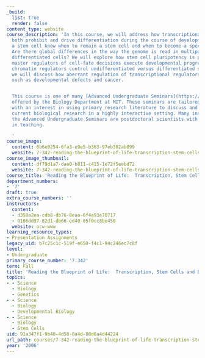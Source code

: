```yaml
---
_build:
  list: true
  render: false
content_type: website
course_description: 'In this course, we will address how transcriptional regulators
  both prohibit and drive differentiation during the course of development. How does
  a stem cell know when to remain a stem cell and when to become a specific cell type?
  Are there global differences in the way the genome is read in multipotent and terminally
  differentiated cells? We will explore how stem cell pluripotency is preserved, how
  master regulators of cell-fate decisions execute developmental programs, and how
  chromatin regulators control undifferentiated versus differentiated states. Additionally,
  we will discuss how aberrant regulation of transcriptional regulators produces disorders
  such as developmental defects and cancer.


  This course is one of many [Advanced Undergraduate Seminars](https://biology.mit.edu/undergraduate/course_listings/advanced_undergraduate_seminars)
  offered by the Biology Department at MIT. These seminars are tailored for students
  with an interest in using primary research literature to discuss and learn about
  current biological research in a highly interactive setting. Many instructors of
  the Advanced Undergraduate Seminars are postdoctoral scientists with a strong interest
  in teaching.

  '
course_image:
  content: 6b6e0254-6fa3-e9e5-b363-97eb382ab099
  website: 7-342-reading-the-blueprint-of-life-transcription-stem-cells-and-differentiation-fall-2006
course_image_thumbnail:
  content: df79d1a7-dae0-b811-c415-1e72f5eebd72
  website: 7-342-reading-the-blueprint-of-life-transcription-stem-cells-and-differentiation-fall-2006
course_title: 'Reading the Blueprint of Life:  Transcription, Stem Cells and Differentiation'
department_numbers:
- '7'
draft: true
extra_course_numbers: ''
instructors:
  content:
  - d358a2ea-cdb8-db76-8eaa-6f4a93e70717
  - 0106dd97-82d1-db66-ed40-05f0cc8be450
  website: ocw-www
learning_resource_types:
- Presentation Assignments
legacy_uid: b7c25c1c-519f-e650-f4c1-94c246ec7c8f
level:
- Undergraduate
primary_course_number: '7.342'
term: Fall
title: 'Reading the Blueprint of Life:  Transcription, Stem Cells and Differentiation'
topics:
- - Science
  - Biology
  - Genetics
- - Science
  - Biology
  - Developmental Biology
- - Science
  - Biology
  - Stem Cells
uid: 91a347f1-9b48-4d58-8a4d-80d6a4d44224
url_path: courses/7-342-reading-the-blueprint-of-life-transcription-stem-cells-and-differentiation-fall-2006
year: '2006'
---
```

